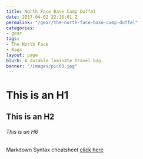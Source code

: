 ```yaml
---
title: North Face Base Camp Duffel
date: 2017-04-02 22:16:01 Z
permalink: "/gear/the-north-face-base-camp-duffel"
categories:
- gear
tags:
- The North Face
- Bags
layout: page
blurb: A durable laminate travel bag.
banner: "/images/pic03.jpg"
---
```


# This is an H1

## This is an H2

###### This is an H6

Markdown Syntax cheatsheet [click here](https://help.ghost.org/hc/en-us/articles/224410728-Markdown-Guide)
